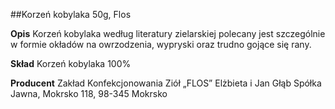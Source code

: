 ##Korzeń kobylaka 50g, Flos

**Opis** Korzeń kobylaka według literatury zielarskiej polecany jest szczególnie w formie okładów na owrzodzenia, wypryski oraz trudno gojące się rany.

**Skład** Korzeń kobylaka 100%

**Producent** Zakład Konfekcjonowania Ziół „FLOS” Elżbieta i Jan Głąb Spółka Jawna, Mokrsko 118, 98-345 Mokrsko
